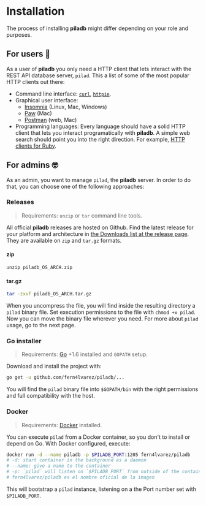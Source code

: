 # Installation

The process of installing **piladb** might differ depending on your role and purposes.

## For users 🙋

As a user of **piladb** you only need a HTTP client that lets interact with the REST API database server, `pilad`. This a list of some of the most popular HTTP clients out there:

* Command line interface: [`curl`](https://curl.haxx.se/), [`httpie`](https://httpie.org/).
* Graphical user interface:
  * [Insomnia](https://insomnia.rest/) (Linux, Mac, Windows)
  * [Paw](https://paw.cloud/) (Mac)
  * [Postman](https://www.getpostman.com/) (web, Mac)
* Programming languages: Every language should have a solid HTTP client that lets you interact programatically with **piladb**. A simple web search should point you into the right direction. For example, [HTTP clients for Ruby](http://lmgtfy.com/?q=ruby+http+client).

## For admins 🤓

As an admin, you want to manage `pilad`, the **piladb** server. In order to do that, you can choose one of the following approaches:

### Releases

> Requirements: `unzip` or `tar` command line tools.

All official **piladb** releases are hosted on Github. Find the latest release for your platform and architecture in [the Downloads list at the release page](https://github.com/fern4lvarez/piladb/releases/latest). They are available on `zip` and `tar.gz` formats.

#### zip

```basg
unzip piladb_OS_ARCH.zip
```

#### tar.gz

```bash
tar -zxvf piladb_OS_ARCH.tar.gz
```

When you uncompress the file, you will find inside the resulting directory a `pilad` binary file. Set execution permissions to the file  with `chmod +x pilad`. Now you can move the binary file wherever you need. For more about `pilad` usage, go to the next page.

### Go installer

> Requirements: [Go](https://golang.org/dl/) +1.6 installed and `GOPATH` setup.

Download and install the project with:

```bash
go get -u github.com/fern4lvarez/piladb/...
```

You will find the `pilad` binary file into `$GOPATH/bin` with the right permissions and full compatibility with the host.

### Docker

> Requirements: [Docker](https://www.docker.com/products/overview) installed.

You can execute `pilad` from a Docker container, so you don't to install or depend on Go. With Docker configured, execute:

```bash
docker run -d --name piladb -p $PILADB_PORT:1205 fern4lvarez/piladb
# -d: start container in the background as a daemon
# --name: give a name to the container
# -p: `pilad` will listen on `$PILADB_PORT` from outside of the container
# fern4lvarez/piladb es el nombre oficial de la imagen 
```

This will bootstrap a `pilad` instance, listening on a the Port number set with `$PILADB_PORT`.









